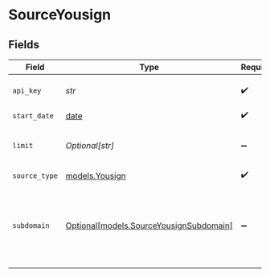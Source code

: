 # SourceYousign


## Fields

| Field                                                                          | Type                                                                           | Required                                                                       | Description                                                                    |
| ------------------------------------------------------------------------------ | ------------------------------------------------------------------------------ | ------------------------------------------------------------------------------ | ------------------------------------------------------------------------------ |
| `api_key`                                                                      | *str*                                                                          | :heavy_check_mark:                                                             | API key or access token                                                        |
| `start_date`                                                                   | [date](https://docs.python.org/3/library/datetime.html#date-objects)           | :heavy_check_mark:                                                             | N/A                                                                            |
| `limit`                                                                        | *Optional[str]*                                                                | :heavy_minus_sign:                                                             | Limit for each response objects                                                |
| `source_type`                                                                  | [models.Yousign](../models/yousign.md)                                         | :heavy_check_mark:                                                             | N/A                                                                            |
| `subdomain`                                                                    | [Optional[models.SourceYousignSubdomain]](../models/sourceyousignsubdomain.md) | :heavy_minus_sign:                                                             | The subdomain for the Yousign API environment, such as 'sandbox' or 'api'.     |